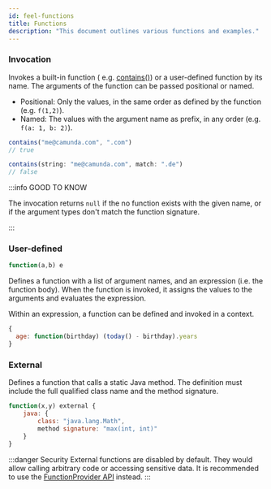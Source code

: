 ```yaml
---
id: feel-functions
title: Functions
description: "This document outlines various functions and examples."
---
```


### Invocation

Invokes a built-in function (
e.g. [contains()](../builtin-functions/feel-built-in-functions-string#containsstring-match)) or a user-defined
function by its name. The arguments of the function can be passed positional or named.

- Positional: Only the values, in the same order as defined by the function (e.g. `f(1,2)`).
- Named: The values with the argument name as prefix, in any order (e.g. `f(a: 1, b: 2)`).

```js
contains("me@camunda.com", ".com")
// true

contains(string: "me@camunda.com", match: ".de")
// false
```

:::info GOOD TO KNOW

The invocation returns `null` if the no function exists with the given name, or if the argument
types don't match the function signature.

:::

### User-defined

```js
function(a,b) e
```

Defines a function with a list of argument names, and an expression (i.e. the function body). When
the function is invoked, it assigns the values to the arguments and evaluates the expression.

Within an expression, a function can be defined and invoked in a context.

```js
{
  age: function(birthday) (today() - birthday).years
}
```

### External

Defines a function that calls a static Java method. The definition must include the full qualified
class name and the method signature.

```js
function(x,y) external { 
    java: { 
        class: "java.lang.Math", 
        method signature: "max(int, int)" 
    } 
}
```

:::danger Security 
External functions are disabled by default. They would allow calling arbitrary
code or accessing sensitive data. It is recommended to use the 
[FunctionProvider API](../developer-guide/function-provider-spi.md) instead.
:::